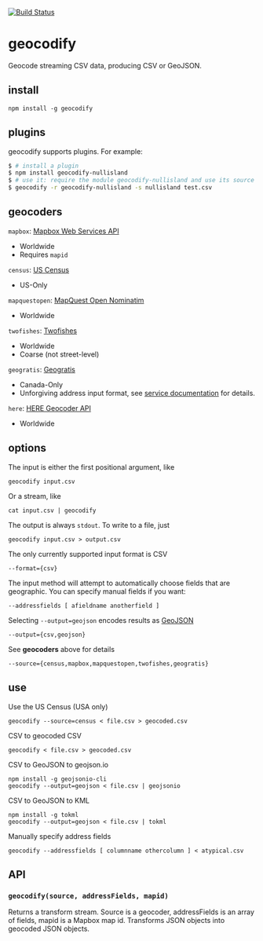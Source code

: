 [![Build Status](https://travis-ci.org/tmcw/geocodify.svg)](https://travis-ci.org/tmcw/geocodify)

# geocodify

Geocode streaming CSV data, producing CSV or GeoJSON.

## install

    npm install -g geocodify

## plugins

geocodify supports plugins. For example:

```sh
$ # install a plugin
$ npm install geocodify-nullisland
$ # use it: require the module geocodify-nullisland and use its source
$ geocodify -r geocodify-nullisland -s nullisland test.csv
```

## geocoders

`mapbox`: [Mapbox Web Services API](https://www.mapbox.com/developers/api/)

* Worldwide
* Requires `mapid`

`census`: [US Census](http://geocoding.geo.census.gov/geocoder/Geocoding_Services_API.pdf)

* US-Only

`mapquestopen`: [MapQuest Open Nominatim](http://open.mapquestapi.com/nominatim/)

* Worldwide

`twofishes`: [Twofishes](http://demo.twofishes.net/)

* Worldwide
* Coarse (not street-level)

`geogratis`: [Geogratis](http://geogratis.gc.ca/site/eng/geoloc)

* Canada-Only
* Unforgiving address input format, see [service documentation](http://geogratis.gc.ca/site/eng/geoloc) for details.

`here`: [HERE Geocoder API](https://developer.here.com/documentation/geocoder/topics/what-is.html)

* Worldwide

## options

The input is either the first positional argument, like

    geocodify input.csv

Or a stream, like

    cat input.csv | geocodify

The output is always `stdout`. To write to a file, just

    geocodify input.csv > output.csv

The only currently supported input format is CSV

    --format={csv}

The input method will attempt to automatically choose fields that are
geographic. You can specify manual fields if you want:

    --addressfields [ afieldname anotherfield ]

Selecting `--output=geojson` encodes results as [GeoJSON](http://geojson.org/)

    --output={csv,geojson}

See **geocoders** above for details

    --source={census,mapbox,mapquestopen,twofishes,geogratis}

## use

Use the US Census (USA only)

    geocodify --source=census < file.csv > geocoded.csv

CSV to geocoded CSV

    geocodify < file.csv > geocoded.csv

CSV to GeoJSON to geojson.io

    npm install -g geojsonio-cli
    geocodify --output=geojson < file.csv | geojsonio

CSV to GeoJSON to KML

    npm install -g tokml
    geocodify --output=geojson < file.csv | tokml

Manually specify address fields

    geocodify --addressfields [ columnname othercolumn ] < atypical.csv

## API

### `geocodify(source, addressFields, mapid)`

Returns a transform stream. Source is a geocoder, addressFields is an
array of fields, mapid is a Mapbox map id. Transforms JSON objects
into geocoded JSON objects.
